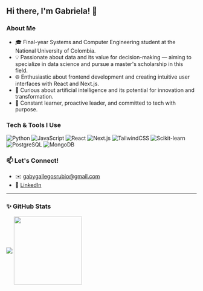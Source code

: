 
## Hi there, I'm Gabriela! 👋

### About Me
- 🎓 Final-year Systems and Computer Engineering student at the National University of Colombia.
- 💡 Passionate about data and its value for decision-making — aiming to specialize in data science and pursue a master's scholarship in this field.
- 🌐 Enthusiastic about frontend development and creating intuitive user interfaces with React and Next.js.
- 🤖 Curious about artificial intelligence and its potential for innovation and transformation.
- 🧠 Constant learner, proactive leader, and committed to tech with purpose.

### Tech & Tools I Use
![Python](https://img.shields.io/badge/Python-3776AB?style=flat&logo=python&logoColor=white)
![JavaScript](https://img.shields.io/badge/JavaScript-F7DF1E?style=flat&logo=javascript&logoColor=black)
![React](https://img.shields.io/badge/React-20232a?style=flat&logo=react&logoColor=61dafb)
![Next.js](https://img.shields.io/badge/Next.js-black?style=flat&logo=next.js)
![TailwindCSS](https://img.shields.io/badge/TailwindCSS-38b2ac?style=flat&logo=tailwind-css&logoColor=white)
![Scikit-learn](https://img.shields.io/badge/scikit--learn-F7931E?style=flat&logo=scikit-learn&logoColor=white)
![PostgreSQL](https://img.shields.io/badge/PostgreSQL-316192?style=flat&logo=postgresql&logoColor=white)
![MongoDB](https://img.shields.io/badge/MongoDB-47A248?style=flat&logo=mongodb&logoColor=white)

### 📫 Let's Connect!
- ✉️ [gabygallegosrubio@gmail.com](mailto:gabygallegosrubio@gmail.com)  
- 💼 [LinkedIn](https://www.linkedin.com/in/gabriela-gallegos-rubio-46a668186/)

---

### ✨ GitHub Stats
<div>
  <img align="center" src="https://github-readme-streak-stats.herokuapp.com/?user=ggallegosr" />
  <img align="center" src="https://github-readme-stats.vercel.app/api/top-langs?username=ggallegosr&langs_count=8&layout=compact" height="180px"/>
</div>

